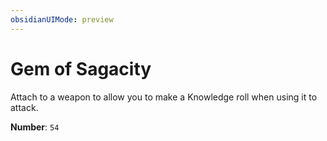 ```yaml
---
obsidianUIMode: preview
---
```

# Gem of Sagacity

Attach to a weapon to allow you to make a Knowledge roll when using it to attack.

**Number**: `54`